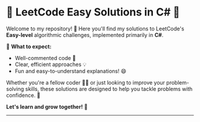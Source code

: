 # 🚀 LeetCode Easy Solutions in C# 🧩

Welcome to my repository! 🎉 Here you'll find my solutions to LeetCode's **Easy-level** algorithmic challenges, implemented primarily in **C#**. 

🌟 **What to expect:**
- Well-commented code 📝
- Clear, efficient approaches 💡
- Fun and easy-to-understand explanations! 😄

Whether you're a fellow coder 🧑‍💻 or just looking to improve your problem-solving skills, these solutions are designed to help you tackle problems with confidence. 💪

**Let's learn and grow together!** 🌱

---

